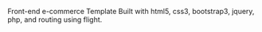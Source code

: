 Front-end e-commerce Template Built with html5, css3, bootstrap3, jquery, php, and routing using flight.
